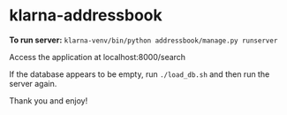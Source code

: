 # klarna-addressbook

**To run server:**
`klarna-venv/bin/python addressbook/manage.py runserver`

Access the application at localhost:8000/search

If the database appears to be empty, run `./load_db.sh` and then run the server again.

Thank you and enjoy!
